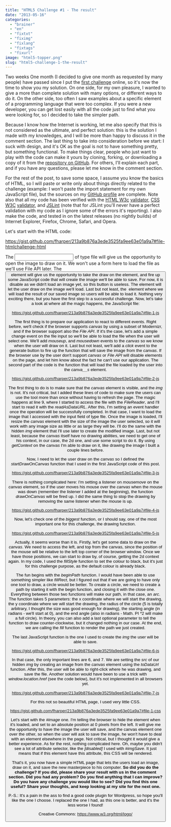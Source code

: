 ```yaml
---
title: "HTML5 Challenge #1 - The result"
date: "2013-05-16"
categories: 
  - "brainer"
  - "en"
  - "fixtxt"
  - "fiximg"
  - "fixlang"
  - "fixtags"
  - "fixurl"
image: "html5-topper.png"
slug: "html5-challenge-1-the-result"
---
```


Two weeks One month (I decided to give one month as requested by many people) have passed since I put the [first challenge](https://fred.dev/html5-challenge-1-canvas-file-api/ "HTML5 challenge #1 – Canvas & File API") online, so it's now the time to show you my solution. On one side, for my own pleasure, I wanted to give a more than complete solution with many options, or different ways to do it. On the other side, too often I saw examples about a specific element of a programming language that were too complex. If you were a new developer, you can get lost easily with all the code just to find what you were looking for, so I decided to take the simpler path.

Because I know how the Internet is working, let me also specify that this is not considered as the ultimate, and perfect solution: this is the solution I made with my knowledges, and I will be more than happy to discuss it in the comment section. The last thing to take into consideration before we start: I suck with design, and it's OK as the goal is not to have something pretty, but something functional. To make things clear, people who just want to play with the code can make it yours by cloning, forking, or downloading a copy of it from the [repository on GitHub](https://github.com/fharper/HTML5challenges001-canvas_fileapi). For others, I'll explain each part, and if you have any questions, please let me know in the comment section.

For the rest of the post, to save some space, I assume you know the basics of HTML, so I will paste or write only about things directly related to the challenge (example: I won't paste the import statement for my own JavaScript file), but the sources on my [GitHub profile](https://github.com/fharper) are complete. Note also that all my code has been verified with the [HTML W3c](https://validator.w3.org/) [validator](https://validator.w3.org/), [CSS W3C](https://jigsaw.w3.org/css-validator/) [validator](https://jigsaw.w3.org/css-validator/), and [JSLint](https://www.jslint.com/) (note that for JSLint you'll never have a perfect validation with my code as I ignore some of the errors it's reporting). I also make the code, and tested in on the latest releases (no nightly builds) of Internet Explorer, Firefox, Chrome, Safari, and Opera.

Let's start with the HTML code:

https://gist.github.com/fharper/213a9b876a3ede3525fa9ee63e01a9a7#file-htmlchallenge-html

The _<input>_ of type file will give us the opportunity to open the image to draw on it. We won't use a form here to load the file as we'll use File API later. The _<button>_ element will give us the opportunity to take the draw on the _<canvas>_ element, and fire up some JavaScript code that will create the image we'll be able to save. For now, it is disable as we didn't load an image yet, so this button is useless. The _<canvas>_ element will let the user draw on the image we'll load. Last but not least, the _<img>_ element where we will load the result of our saved image so users will be able to load it. Nothing very exciting there, but you have the first step to a successful challenge. Now, let's take a look at where all the magic happens, the JavaScript file:

https://gist.github.com/fharper/213a9b876a3ede3525fa9ee63e01a9a7#file-1-js

The first thing is to prepare our application to react to different events. Right before, we'll check if the browser supports _canvas_ by using a subset of Modernizr, and if the browser support also the _File API_. If it's the case, let's add a simple change event on the file input so we'll be able to load the file when the user will select one. We'll add _mouseup_, and _mousedown_ events to the _canvas_ so we know when the user will draw on it. Last but not least, we'll add a _click_ event to the generate button to fire up the function that will save the image from the _canvas_. If the browser use by the user don't support _canvas_ or _File API_ will disable elements on the page, and let him know about the fact he can't use our application. The second part of the code is the function that will load the file loaded by the user into the _canva__s_ element.

https://gist.github.com/fharper/213a9b876a3ede3525fa9ee63e01a9a7#file-2-js

The first thing to do is to make sure that the _canvas_ element is visible, and the _img_ is not. It's not critical, but I added these lines of code to make sure the users can use the tool more than once without having to refresh the page. The magic happens at line 9, where I started to access the file with the _FileReader_, and I'll start to read it with the _readAsDataURL_. After this, I'm setting an event handler once the operation will be successfully completed. In that case, I want to load the image that I accessed with the input field of type file. Once the image is loaded, I'll resize the _canvas_ element with the size of the image the user selected, so it will work with any image size as little or as large they will be. I'll do the same with the hidden _img_ element that I'll use later to create the modified image. Last, but not least, because the _canvas_ itself have no drawing abilities, we need to get one of his context, in our case, the 2d one, and use some script to do it. By using _getContext_ on the _canvas_ I'm able to draw on it, like drawing the image I built a couple lines before.

Now, I need to let the user draw on the _canvas_ so I defined the _startDrawOnCanvas_ function that I used in the first JavaScript code of this post.

https://gist.github.com/fharper/213a9b876a3ede3525fa9ee63e01a9a7#file-3-js

There is nothing complicated here: I'm setting a listener on _mousemove_ on the _canvas_ element, so if the user moves his mouse over the _canvas_ when the mouse was down (remember the listener I added at the beginning), the function _drawOnCanvas_ will be fired up. I did the same thing to stop the drawing by removing the same listener when the mouse is up.

https://gist.github.com/fharper/213a9b876a3ede3525fa9ee63e01a9a7#file-4-js

Now, let's check one of the _biggest_ function, or I should say, one of the most important one for this challenge, the drawing function.

https://gist.github.com/fharper/213a9b876a3ede3525fa9ee63e01a9a7#file-5-js

Actually, it seems worse than it is. Firstly, let's get some data to draw on the _canvas_. We need to access the left, and top from the canvas, since the position of the mouse will be relative to the left top corner of the browser window. Once we have those positions, we can start to draw by, of course, getting the 2d context again. In my code, I used the _fillStyle_ function to set the colour to black, but it's just for this challenge purpose, as the default colour is already black.

The fun begins with the _beginPath_ function. I would have been able to use something simpler like _fillRect_, but I figured out that if we are going to have only one tool to draw, a circle would be better. To create a circle, we need to create a path by starting it with the begin function, and closing it with the close one. Everything between those two functions will make our path, in that case, an _arc_. The function takes 5 parameters: the x coordinate where we will start the drawing, the y coordinate where we will start the drawing, the radius of the circle (5 is totally arbitrary, I thought the size was good enough for drawing), the starting angle (in radians - we'll start at 0), and the end angle (also in radians - Math. PI \*2 will make a full circle). In theory, you can also add a last optional parameter to tell the function to draw counter-clockwise, but it changed nothing in our case. At the end, we are calling the _fill_ function to render the path we just created.

The last JavaScript function is the one I used to create the _img_ the user will be able to save.

https://gist.github.com/fharper/213a9b876a3ede3525fa9ee63e01a9a7#file-6-js

In that case, the only important lines are 6, and 7. We are setting the _src_ of our hidden _img_ by creating an image from the _canvas_ element using the _toDataUrl_ function. After this, the user will be able to right-click where he was drawing, and save the file. Another solution would have been to use a trick with _window.location.href_ (see the code below), but it's not implemented in all browsers yet.

https://gist.github.com/fharper/213a9b876a3ede3525fa9ee63e01a9a7#file-7-js

For this not so beautiful HTML page, I used very little CSS.

https://gist.github.com/fharper/213a9b876a3ede3525fa9ee63e01a9a7#file-1-css

Let's start with the _#image_ one. I'm telling the browser to hide the element when it's loaded, and set to an absolute position at 0 pixels from the left. It will give me the opportunity to have the image the user will save, and the canvas element one over the other, so when the user will ask to save the image, he won't have to deal with an element elsewhere in the page. Not critical, but I thought it would give a better experience. As for the rest, nothing complicated here. Oh, maybe you didn't see a lot of attribute selector, like the _\[disabled\]_ I used with _#imgSave_. It just means that if this element have this attribute, this CSS will be rendered.

That's it, you now have a simple HTML page that lets the users load an image, draw on it, and save the new masterpiece to his computer. **So did you do the challenge? If you did, please share your result with us in the comment section. Did you had any problem? Do you find anything that I can improve? Do you have any challenge you would like to see? Did you find this one useful? Share your thoughts, and keep looking at my site for the next one.**

P.-S.: It's a pain in the ass to find a good code plugin for Wordpress, so hope you'll like the one I choose. I replaced the one I had, as this one is better, and it's the less worse I found!

Creative Commons: https://www.w3.org/html/logo/
